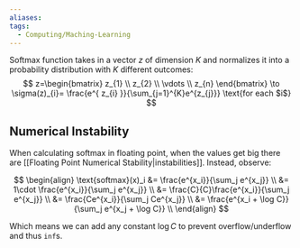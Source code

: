 ```yaml
---
aliases: 
tags:
  - Computing/Maching-Learning
---
```

Softmax function takes in a vector $z$ of dimension $K$ and normalizes it into a probability distribution with $K$ different outcomes:
$$
z=\begin{bmatrix}
z_{1} \\
z_{2} \\
\vdots \\
z_{n}
\end{bmatrix} \to \sigma(z)_{i}= \frac{e^{ z_{i} }}{\sum_{j=1}^{K}e^{z_{j}}} \text{for each $i$}
$$

## Numerical Instability

When calculating softmax in floating point, when the values get big there are [[Floating Point Numerical Stability|instabilities]]. Instead, observe:

$$
\begin{align}
\text{softmax}(x)_i
&= \frac{e^{x_i}}{\sum_j e^{x_j}} \\
&= 1\cdot \frac{e^{x_i}}{\sum_j e^{x_j}} \\
&= \frac{C}{C}\frac{e^{x_i}}{\sum_j e^{x_j}} \\
&= \frac{Ce^{x_i}}{\sum_j Ce^{x_j}} \\
&= \frac{e^{x_i + \log C}}{\sum_j e^{x_j + \log C}} \\
\end{align}
$$

Which means we can add any constant $\log C$ to prevent overflow/underflow and thus `inf`s.
